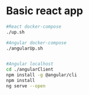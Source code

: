# Basic react app

```bash
#React docker-compose
./up.sh

#Angular docker-compose
./angularUp.sh


#Angular localhost
cd ./angularClient
npm install -g @angular/cli
npm install
ng serve --open
```
